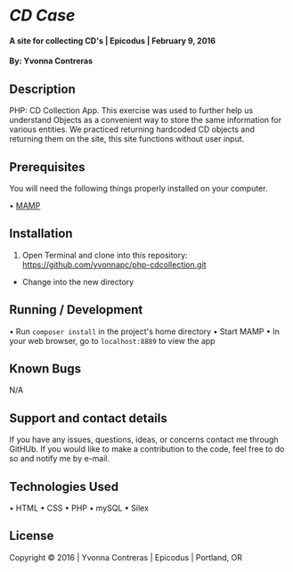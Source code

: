 # _CD Case_

#### A site for collecting CD's | Epicodus | February 9, 2016

#### By: Yvonna Contreras 

## Description

PHP: CD Collection App. This exercise was used to further help us understand Objects as a convenient way to store the same information for various entities. We practiced returning hardcoded CD objects and returning them on the site, this site functions without user input.

## Prerequisites

You will need the following things properly installed on your computer.

• [MAMP](https://www.mamp.info/en/downloads/)

## Installation

1. Open Terminal and clone into this repository: https://github.com/yvonnapc/php-cdcollection.git
* Change into the new directory

## Running / Development

• Run `composer install` in the project's home directory
• Start MAMP
• In your web browser, go to `localhost:8889` to view the app

## Known Bugs

N/A

## Support and contact details

If you have any issues, questions, ideas, or concerns contact me through GitHUb. If you would like to make a contribution to the code, feel free to do so and notify me by e-mail.

## Technologies Used

• HTML
• CSS
• PHP
• mySQL
• Silex

## License

Copyright &copy; 2016  |  Yvonna Contreras  |  Epicodus  |  Portland, OR
